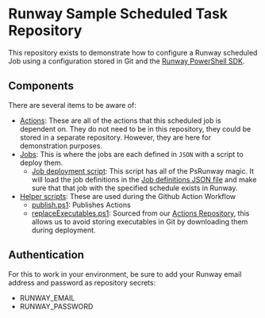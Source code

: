 # Runway Sample Scheduled Task Repository

This repository exists to demonstrate how to configure a Runway scheduled Job using a configuration stored in Git and the [Runway PowerShell SDK](https://github.com/runway-softwar/runway-powershell).

## Components

There are several items to be aware of:

- [Actions](.\actions): These are all of the actions that this scheduled job is dependent on. They do not need to be in this repository, they could be stored in a separate repository. However, they are here for demonstration purposes.
- [Jobs](.\jobs): This is where the jobs are each defined in `JSON` with a script to deploy them.
  - [Job deployment script](.\jobs\script.ps1): This script has all of the PsRunway magic. It will load the job definitions in the [Job definitions JSON file](.\jobs\definitions.json) and make sure that that job with the specified schedule exists in Runway.
- [Helper scripts](.\repoScripts): These are used during the Github Action Workflow
  - [publish.ps1](.\repoScripts\publish.ps1): Publishes Actions
  - [replaceExecutables.ps1](.\repoScripts\replaceExecutables.ps1): Sourced from our [Actions Repository](https://github.com/Runway-Software/Actions/blob/main/replaceExecutables.ps1), this allows us to avoid storing executables in Git by downloading them during deployment.

## Authentication

For this to work in your environment, be sure to add your Runway email address and password as repository secrets:

- RUNWAY_EMAIL
- RUNWAY_PASSWORD